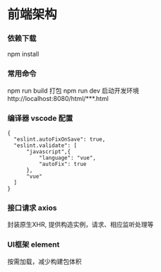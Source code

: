 # 前端架构

### 依赖下载
npm install

### 常用命令
npm run build 打包
npm run dev 启动开发环境    http://localhost:8080/html/***.html

### 编译器 vscode 配置
```
{
  "eslint.autoFixOnSave": true,
  "eslint.validate": [
      "javascript",{
          "language": "vue",
          "autoFix": true
      },
      "vue"
  ]
}
```
### 接口请求 axios
封装原生XHR, 提供构造实例，请求、相应监听处理等

### UI框架 element
按需加载，减少构建包体积